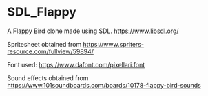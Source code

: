 # SDL_Flappy
A Flappy Bird clone made using SDL. https://www.libsdl.org/

Spritesheet obtained from https://www.spriters-resource.com/fullview/59894/

Font used: https://www.dafont.com/pixellari.font

Sound effects obtained from https://www.101soundboards.com/boards/10178-flappy-bird-sounds
